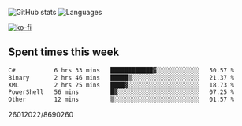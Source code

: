 ![GitHub stats](https://github-readme-stats.vercel.app/api?username=emipa606&theme=github_dark&show_icons=true) 
![Languages](https://github-readme-stats.vercel.app/api/top-langs/?username=emipa606&theme=github_dark&layout=compact)

[![ko-fi](https://ko-fi.com/img/githubbutton_sm.svg)](https://ko-fi.com/G2G55DDYD)

## Spent times this week
<!--START_SECTION:waka-->

```txt
C#           6 hrs 33 mins   ████████████▓░░░░░░░░░░░░   50.57 %
Binary       2 hrs 46 mins   █████▒░░░░░░░░░░░░░░░░░░░   21.37 %
XML          2 hrs 25 mins   ████▓░░░░░░░░░░░░░░░░░░░░   18.73 %
PowerShell   56 mins         █▓░░░░░░░░░░░░░░░░░░░░░░░   07.25 %
Other        12 mins         ▒░░░░░░░░░░░░░░░░░░░░░░░░   01.57 %
```

<!--END_SECTION:waka-->


26012022/8690260
